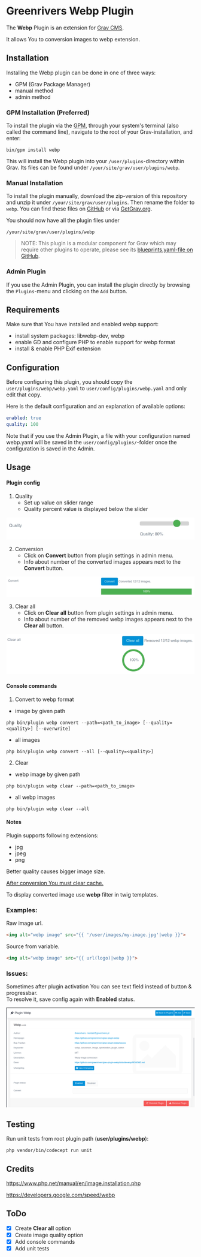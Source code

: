# Greenrivers Webp Plugin

The **Webp** Plugin is an extension for [Grav CMS](http://github.com/getgrav/grav).

It allows You to conversion images to webp extension.

## Installation

Installing the Webp plugin can be done in one of three ways:
- GPM (Grav Package Manager)
- manual method
- admin method

### GPM Installation (Preferred)

To install the plugin via the [GPM](http://learn.getgrav.org/advanced/grav-gpm), through your system's terminal (also called the command line),
navigate to the root of your Grav-installation, and enter:

    bin/gpm install webp

This will install the Webp plugin into your `/user/plugins`-directory within Grav. Its files can be found under `/your/site/grav/user/plugins/webp`.

### Manual Installation

To install the plugin manually, download the zip-version of this repository and unzip it under `/your/site/grav/user/plugins`.
Then rename the folder to `webp`. You can find these files on [GitHub](https://github.com/greenrivers/grav-plugin-webp) or via [GetGrav.org](http://getgrav.org/downloads/plugins#extras).

You should now have all the plugin files under

    /your/site/grav/user/plugins/webp

> NOTE: This plugin is a modular component for Grav which may require other plugins to operate,
> please see its [blueprints.yaml-file on GitHub](https://github.com/greenrivers/grav-plugin-webp/blob/master/blueprints.yaml).

### Admin Plugin

If you use the Admin Plugin, you can install the plugin directly by browsing the `Plugins`-menu and clicking on the `Add` button.

## Requirements

Make sure that You have installed and enabled webp support:

- install system packages: libwebp-dev, webp
- enable GD and configure PHP to enable support for webp format
- install & enable PHP Exif extension

## Configuration

Before configuring this plugin, you should copy the `user/plugins/webp/webp.yaml` to `user/config/plugins/webp.yaml` and only edit that copy.

Here is the default configuration and an explanation of available options:

```yaml
enabled: true
quality: 100
```

Note that if you use the Admin Plugin, a file with your configuration named webp.yaml will be saved in the `user/config/plugins/`-folder once the configuration is saved in the Admin.

## Usage

#### Plugin config

1. Quality
    - Set up value on slider range
    - Quality percent value is displayed below the slider

![Quality](assets/images/quality.webp)

2. Conversion
   - Click on **Convert** button from plugin settings in admin menu.
   - Info about number of the converted images appears next to the **Convert** button.

![Convert](assets/images/convert.webp)

3. Clear all
    - Click on **Clear all** button from plugin settings in admin menu.
    - Info about number of the removed webp images appears next to the **Clear all** button.

![Clear all](assets/images/clear_all.webp)

#### Console commands

1. Convert to webp format

- image by given path

```shell
php bin/plugin webp convert --path=<path_to_image> [--quality=<quality>] [--overwrite]
```

- all images

```shell
php bin/plugin webp convert --all [--quality=<quality>]
```

2. Clear

- webp image by given path

```shell
php bin/plugin webp clear --path=<path_to_image>
```

- all webp images

```shell
php bin/plugin webp clear --all
```

#### Notes

Plugin supports following extensions:

- jpg
- jpeg
- png

Better quality causes bigger image size.

<ins>After conversion You must clear cache.</ins>

To display converted image use **webp** filter in twig templates.

### Examples:

Raw image url.

```html
<img alt="webp image" src="{{ '/user/images/my-image.jpg'|webp }}">
```

Source from variable.

```html
<img alt="webp image" src="{{ url(logo)|webp }}">
```

### Issues:

Sometimes after plugin activation You can see text field instead of button & progressbar.<br/>
To resolve it, save config again with **Enabled** status.

![Plugin enabled bug](assets/images/plugin-enabled-bug.webp)

## Testing

Run unit tests from root plugin path (**user/plugins/webp**):

```
php vendor/bin/codecept run unit
```

## Credits

https://www.php.net/manual/en/image.installation.php

https://developers.google.com/speed/webp

## ToDo

- [x] Create **Clear all** option
- [x] Create image quality option
- [x] Add console commands
- [x] Add unit tests

